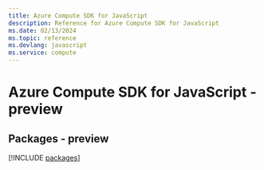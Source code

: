 ```yaml
---
title: Azure Compute SDK for JavaScript
description: Reference for Azure Compute SDK for JavaScript
ms.date: 02/13/2024
ms.topic: reference
ms.devlang: javascript
ms.service: compute
---
```

# Azure Compute SDK for JavaScript - preview
## Packages - preview
[!INCLUDE [packages](compute-index.md)]